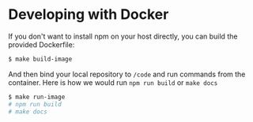 # Developing with Docker

If you don't want to install npm on your host directly, you can build the provided
Dockerfile:

```bash
$ make build-image
```

And then bind your local repository to `/code` and run commands from the container.
Here is how we would run `npm run build` or `make docs`

```bash
$ make run-image
# npm run build
# make docs
```
